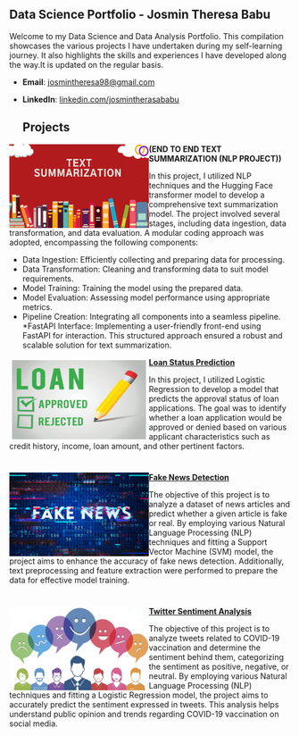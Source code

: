 ## Data Science Portfolio - Josmin Theresa Babu
Welcome to my Data Science and Data Analysis Portfolio. This compilation showcases the various projects I have undertaken during my self-learning journey. It also highlights the skills and experiences I have developed along the way.It is updated on the regular basis.

- **Email**: [josmintheresa98@gmail.com](josmintheresa98@gmail.com)
- **LinkedIn**: [linkedin.com/josmintherasababu](https://www.linkedin.com/in/josmintherasababu/)

  ## Projects
<img align="left" width="250" height="150" src="Images/text image.png"> **(END TO END TEXT SUMMARIZATION (NLP PROJECT))**

In this project, I utilized NLP techniques and the Hugging Face transformer model to develop a comprehensive text summarization model. The project involved several stages, including data ingestion, data transformation, and data evaluation. A modular coding approach was adopted, encompassing the following components:

* Data Ingestion: Efficiently collecting and preparing data for processing.
* Data Transformation: Cleaning and transforming data to suit model requirements.
* Model Training: Training the model using the prepared data.
* Model Evaluation: Assessing model performance using appropriate metrics.
* Pipeline Creation: Integrating all components into a seamless pipeline.
*FastAPI Interface: Implementing a user-friendly front-end using FastAPI for interaction.
This structured approach ensured a robust and scalable solution for text summarization.

<img align="left" width="250" height="150" src="Images/loan image.png"> **[Loan Status Prediction ](https://github.com/Josmin123/Loan-status-prediction)**

 In this project, I utilized Logistic Regression to develop a model that predicts the approval status of loan applications. The goal was to identify whether a loan application would be approved or denied based on various applicant characteristics such as credit history, income, loan amount, and other pertinent factors.

#

<img align="left" width="250" height="150" src="Images/fake news.jpg"> **[Fake News Detection](https://github.com/Josmin123/Fake-news-detection)**

The objective of this project is to analyze a dataset of news articles and predict whether a given article is fake or real. By employing various Natural Language Processing (NLP) techniques and fitting a Support Vector Machine (SVM) model, the project aims to enhance the accuracy of fake news detection. Additionally, text preprocessing and feature extraction were performed to prepare the data for effective model training.

#

<img align="left" width="250" height="150" src="Images/twitter-sentiment-analysis.jpg"> **[Twitter Sentiment Analysis](https://github.com/Josmin123/Twitter-sentiment-analysis)**
 
The objective of this project is to analyze tweets related to COVID-19 vaccination and determine the sentiment behind them, categorizing the sentiment as positive, negative, or neutral. By employing various Natural Language Processing (NLP) techniques and fitting a Logistic Regression model, the project aims to accurately predict the sentiment expressed in tweets. This analysis helps understand public opinion and trends regarding COVID-19 vaccination on social media.

#


